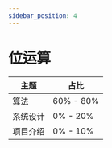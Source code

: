 ```yaml
---
sidebar_position: 4
---
```


# 位运算


| 主题        | 占比        |
| ----------- | ----------- |
| 算法        | 60% - 80%   |
| 系统设计    | 0% - 20%    |
| 项目介绍    | 0% - 10%    |
